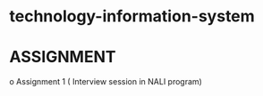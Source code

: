 # technology-information-system
# ASSIGNMENT
o Assignment 1 ( Interview session in NALI program)




